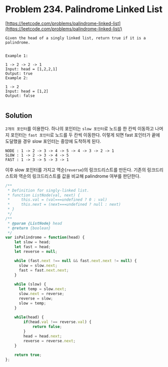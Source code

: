 # Problem 234. Palindrome Linked List

[https://leetcode.com/problems/palindrome-linked-list](https://leetcode.com/problems/palindrome-linked-list/)

```
Given the head of a singly linked list, return true if it is a palindrome.


Example 1:

1 -> 2 -> 2 -> 1
Input: head = [1,2,2,1]
Output: true
Example 2:

1 -> 2
Input: head = [1,2]
Output: false
 
```

## Solution

`2개의 포인터`를 이용한다. 하나의 포인터는 `slow 포인터`로 노드를 한 칸씩 이동하고 나머지 포인터는 `fast 포인터`로 노드를 두 칸씩 이동한다. 이렇게 되면 fast 포인터가 끝에 도달했을 경우 slow 포인터는 중앙에 도착하게 된다. 

```
NODE : 1 -> 2 -> 3 -> 4 -> 5 -> 4 -> 3 -> 2 -> 1
SLOW : 1 -> 2 -> 3 -> 4 -> 5
FAST : 1 -> 3 -> 5 -> 3 -> 1
```

이후 slow 포인터를 가지고 역순(`reverse`)의 링크드리스트를 만든다. 기존의 링크드리스트와 역순의 링크드리스트를 값을 비교해 palindrome 여부를 판단한다.

```js
/**
 * Definition for singly-linked list.
 * function ListNode(val, next) {
 *     this.val = (val===undefined ? 0 : val)
 *     this.next = (next===undefined ? null : next)
 * }
 */
/**
 * @param {ListNode} head
 * @return {boolean}
 */
var isPalindrome = function(head) {
    let slow = head;
    let fast = head;
    let reverse = null;

    while (fast.next !== null && fast.next.next != null) {
      slow = slow.next;
      fast = fast.next.next;
    }
  
    while (slow) {
      let temp = slow.next;
      slow.next = reverse;
      reverse = slow;
      slow = temp;
    }
        
    while(head) {
        if(head.val !== reverse.val) {
            return false;
        }
        head = head.next;
        reverse = reverse.next;
    }
    
    return true;
};
```
